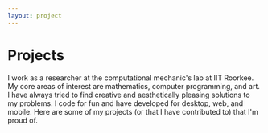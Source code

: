 ```yaml
---
layout: project
---
```


# Projects

I work as a researcher at the computational mechanic's lab at IIT Roorkee. My core areas of interest are mathematics, computer programming, and art. I have always tried to find creative and aesthetically pleasing solutions to my problems. I code for fun and have developed for desktop, web, and mobile. Here are some of my projects (or that I have contributed to) that I'm proud of.



  

